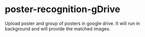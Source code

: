 # poster-recognition-gDrive
Upload poster and group of posters in google drive. It will run in background and will provide the matched images.
